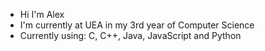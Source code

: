- Hi I'm Alex
- I'm currently at UEA in my 3rd year of Computer Science
- Currently using: C, C++, Java, JavaScript and Python

